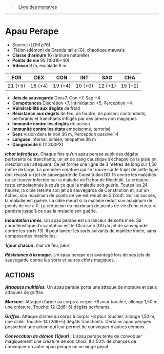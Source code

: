 ﻿> [Livre des monstres](tome_of_beasts.md)

---

# Apau Perape

- Source: (LDM p76)
-  Fiélon (démon) de Grande taille (G), chaotique mauvais
- **Classe d’armure** 16 (armure naturelle)
- **Points de vie** 95 (10d10+40)
- **Vitesse** 9 m, escalade 9 m

|FOR|DEX|CON|INT|SAG|CHA|
|---|---|---|---|---|---|
|21 (+5)|18 (+4)|19 (+4)|10 (+0)|12 (+1)|15 (+2)|

- **Jets de sauvegarde** Dex+7, Con +7, Sag +4
- **Compétences** Discrétion +7, Intimidation +5, Perception +4
- **Vulnérabilité aux dégâts** de froid
- **Résistance aux dégâts** de feu, de foudre, de poison; contondants, perforants et tranchants infligés par des armes non magiques
- **Immunité contre les dégâts** de poison
- **Immunité contre les états** empoisonné, terrorisé
- **Sens** vision dans le noir 36 m, Perception passive 14
- **Langues** infernal, simien, télépathie 36 m
- **Dangerosité** 6 (2 300PX)

**_Ichor infectieux._** Chaque fois qu’un apau perape subit des dégâts perforants ou tranchants, un jet de sang caustique s’échappe de la plaie en direction de l’attaquant. Ce jet forme une ligne de 3 mètres de long sur 1,50 mètre de large. La première créature qui se trouve sur le trajet de cette ligne doit réussir un jet de sauvegarde de Constitution DD 15 contre les maladies ou se trouver infectée par la maladie de l’ichor de Mechuiti. La créature reste empoisonnée jusqu’à ce que la maladie soit guérie. Toutes les 24 heures, la cible retente son jet de sauvegarde de Constitution et, sur un échec, son maximum de points de vie est réduit de 5 (2d4). Sur un succès, la maladie est guérie. La cible meurt si la maladie réduit son maximum de points de vie à 0. La réduction du maximum de points de vie d’une créature persiste jusqu’à ce que la maladie soit guérie.

**_Incantation innée._** Un apau perape est un lanceur de sorts inné. Sa caractéristique d’incantation est le Charisme (DD du jet de sauvegarde contre les sorts 13). Il peut lancer les sorts suivants de manière innée, sans composantes matérielles:

**1/jour chacun:** mur de feu, peur

**_Résistance à la magie._** Un apau perape est avantagé lors de ses jets de sauvegarde contre les sorts et autres effets magiques.

## ACTIONS

**_Attaques multiples._** Un apau perape porte une attaque de morsure et deux attaques de griffes.

**_Morsure._** Attaque d’arme au corps à corps: +8 pour toucher, allonge 1,50 m, une créature. Touché: 12 (2d6+5) dégâts perforants.

**_Griffes._** Attaque d’arme au corps à corps: +8 pour toucher, allonge 1,50 m, une cible. Touché: 14 (2d8+5) dégâts tranchants.
Certains apau perapes possèdent une action qui leur permet de convoquer d’autres démons.

**_Convocation de démon (1/jour) :_** L’apau perape tente de convoquer magiquement une créature de son choix. Il a 50% de chances de convoquer un autre apau perape ou un singe géant.

